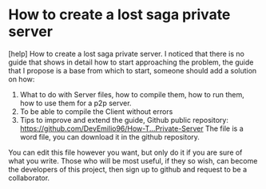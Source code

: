 # How to create a lost saga private server

[help] How to create a lost saga private server.
I noticed that there is no guide that shows in detail how to start approaching the problem, the guide that I propose is a base from which to start, someone should add a solution on how:

1) What to do with Server files, how to compile them, how to run them, how to use them for a p2p server.
2) To be able to compile the Client without errors
3) Tips to improve and extend the guide, Github public repository:
https://github.com/DevEmilio96/How-T...Private-Server
The file is a word file, you can download it in the github repository.

You can edit this file however you want, but only do it if you are sure of what you write. Those who will be most useful, if they so wish, can become the developers of this project, then sign up to github and request to be a collaborator.
